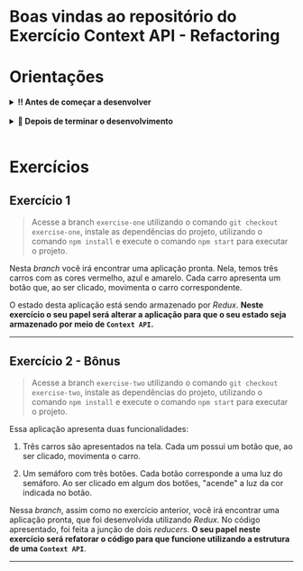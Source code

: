 # Boas vindas ao repositório do Exercício Context API - Refactoring

# Orientações

<details>
  <summary><strong>‼️ Antes de começar a desenvolver</strong></summary><br />

- Crie um fork desse projeto, para isso siga esse [tutorial de como realizar um fork](https://guides.github.com/activities/forking/).

Após feito o fork, clone o repositório criado para o seu computador.

- Vá para a branch master do seu projeto e execute o comando:
`git branch`

Verifique se as seguintes branchs apareceram:

- `exercise-one`
- `exercise-two`

Aviso: Cada branch dessas será um exercício. No fim deste documento você encontrará as instruções para a realização de cada um deles.

</details><br />

<details>
  <summary><strong>🤝 Depois de terminar o desenvolvimento</strong></summary><br />
  
Após a solução dos exercícios, se desejar, abra um PR no seu repositório _forkado_ e realize o _merge_.

**Atenção!**: Quando for criar o PR você irá se deparar com essa tela:

![PR do exercício](images/example-pr.png)

É necessário realizar uma mudança. Clique no *base repository* como na imagem abaixo:

![Mudando a base do repositório](images/change-base.png)

Mude para o seu repositório. Seu nome estará na frente do nome dele, por exemplo: `antonio/TicTacToe`. Depois desse passo a página deve ficar assim:

![Após mudança](images/after-change.png)

Agora, basta criar o PULL REQUEST clicando no botão `Create Pull Request`.

</details><br />

# Exercícios

## Exercício 1

> Acesse a branch `exercise-one` utilizando o comando `git checkout exercise-one`, instale as dependências do projeto, utilizando o comando `npm install` e execute o comando `npm start` para executar o projeto.

Nesta _branch_ você irá encontrar uma aplicação pronta. Nela, temos três carros com as cores vermelho, azul e amarelo. Cada carro apresenta um botão que, ao ser clicado, movimenta o carro correspondente.

O estado desta aplicação está sendo armazenado por _Redux_. **Neste exercício o seu papel será alterar a aplicação para que o seu estado seja armazenado por meio de `Context API`.**

---

## Exercício 2 - Bônus

> Acesse a branch `exercise-two` utilizando o comando `git checkout exercise-two`, instale as dependências do projeto, utilizando o comando `npm install` e execute o comando `npm start` para executar o projeto.

Essa aplicação apresenta duas funcionalidades:

1. Três carros são apresentados na tela. Cada um possui um botão que, ao ser clicado, movimenta o carro.

2. Um semáforo com três botões. Cada botão corresponde a uma luz do semáforo. Ao ser clicado em algum dos botões, "acende" a luz da cor indicada no botão.

Nessa _branch_, assim como no exercício anterior, você irá encontrar uma aplicação pronta, que foi desenvolvida utilizando _Redux_. No código apresentado, foi feita a junção de dois _reducers_. **O seu papel neste exercício será refatorar o código para que funcione utilizando a estrutura de uma `Context API`**.

---
